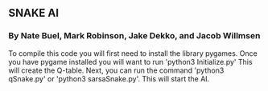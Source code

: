 ## SNAKE AI
### By Nate Buel, Mark Robinson, Jake Dekko, and Jacob Willmsen

To compile this code you will first need to install the library pygames. Once you have pygame installed you will want to run 'python3 Initialize.py' This will create the Q-table.
Next, you can run the command 'python3 qSnake.py' or 'python3 sarsaSnake.py'. This will start the AI.